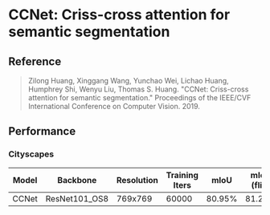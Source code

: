 # CCNet: Criss-cross attention for semantic segmentation

## Reference

> Zilong Huang, Xinggang Wang, Yunchao Wei, Lichao Huang, Humphrey Shi, Wenyu Liu, Thomas S. Huang. "CCNet: Criss-cross attention for semantic segmentation." Proceedings of the IEEE/CVF International Conference on Computer Vision. 2019.

## Performance

### Cityscapes

| Model | Backbone | Resolution | Training Iters | mIoU | mIoU (flip) | mIoU (ms+flip) | Links |
|-|-|-|-|-|-|-|-|
|CCNet|ResNet101_OS8|769x769|60000|80.95%|81.23%|81.53%|[model](https://bj.bcebos.com/paddleseg/dygraph/cityscapes/ccnet_resnet101_os8_cityscapes_769x769_60k/model.pdparams)\|[log](https://bj.bcebos.com/paddleseg/dygraph/cityscapes/ccnet_resnet101_os8_cityscapes_769x769_60k/train.log)\|[vdl](https://paddlepaddle.org.cn/paddle/visualdl/service/app?id=6828616e27a1e15f1442beb3b4834048)|
